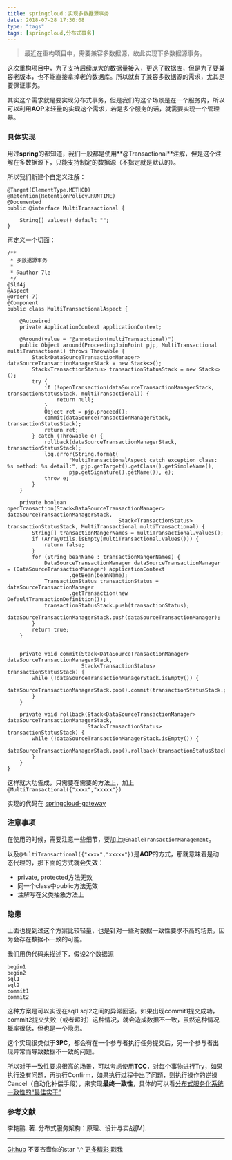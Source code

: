 ```yaml
---
title: springcloud：实现多数据源事务
date: 2018-07-28 17:30:08
type: "tags"
tags: [springcloud,分布式事务]
---
```


> 最近在重构项目中，需要兼容多数据源，故此实现下多数据源事务。

<!--more-->

这次重构项目中，为了支持后续庞大的数据量接入，更迭了数据库，但是为了要兼容老版本，也不能直接拿掉老的数据库。所以就有了兼容多数据源的需求，尤其是要保证事务。

其实这个需求就是要实现分布式事务，但是我们的这个场景是在一个服务内，所以可以利用**AOP**来轻量的实现这个需求，若是多个服务的话，就需要实现一个管理器。

### 具体实现

用过**spring**的都知道，我们一般都是使用**@Transactional**注解，但是这个注解在多数据源下，只能支持制定的数据源（不指定就是默认的）。

所以我们新建个自定义注解：

```
@Target(ElementType.METHOD)
@Retention(RetentionPolicy.RUNTIME)
@Documented
public @interface MultiTransactional {

    String[] values() default "";
}
```

再定义一个切面：

```
/**
 * 多数据源事务
 *
 * @author 7le
 */
@Slf4j
@Aspect
@Order(-7)
@Component
public class MultiTransactionalAspect {

    @Autowired
    private ApplicationContext applicationContext;

    @Around(value = "@annotation(multiTransactional)")
    public Object around(ProceedingJoinPoint pjp, MultiTransactional multiTransactional) throws Throwable {
        Stack<DataSourceTransactionManager> dataSourceTransactionManagerStack = new Stack<>();
        Stack<TransactionStatus> transactionStatusStack = new Stack<>();
        try {
            if (!openTransaction(dataSourceTransactionManagerStack, transactionStatusStack, multiTransactional)) {
                return null;
            }
            Object ret = pjp.proceed();
            commit(dataSourceTransactionManagerStack, transactionStatusStack);
            return ret;
        } catch (Throwable e) {
            rollback(dataSourceTransactionManagerStack, transactionStatusStack);
            log.error(String.format(
                    "MultiTransactionalAspect catch exception class: %s method: %s detail:", pjp.getTarget().getClass().getSimpleName(),
                    pjp.getSignature().getName()), e);
            throw e;
        }
    }

    private boolean openTransaction(Stack<DataSourceTransactionManager> dataSourceTransactionManagerStack,
                                    Stack<TransactionStatus> transactionStatusStack, MultiTransactional multiTransactional) {
        String[] transactionMangerNames = multiTransactional.values();
        if (ArrayUtils.isEmpty(multiTransactional.values())) {
            return false;
        }
        for (String beanName : transactionMangerNames) {
            DataSourceTransactionManager dataSourceTransactionManager = (DataSourceTransactionManager) applicationContext
                    .getBean(beanName);
            TransactionStatus transactionStatus = dataSourceTransactionManager
                    .getTransaction(new DefaultTransactionDefinition());
            transactionStatusStack.push(transactionStatus);
            dataSourceTransactionManagerStack.push(dataSourceTransactionManager);
        }
        return true;
    }


    private void commit(Stack<DataSourceTransactionManager> dataSourceTransactionManagerStack,
                        Stack<TransactionStatus> transactionStatusStack) {
        while (!dataSourceTransactionManagerStack.isEmpty()) {
            dataSourceTransactionManagerStack.pop().commit(transactionStatusStack.pop());
        }
    }

    private void rollback(Stack<DataSourceTransactionManager> dataSourceTransactionManagerStack,
                          Stack<TransactionStatus> transactionStatusStack) {
        while (!dataSourceTransactionManagerStack.isEmpty()) {
            dataSourceTransactionManagerStack.pop().rollback(transactionStatusStack.pop());
        }
    }
}
```

这样就大功告成，只需要在需要的方法上，加上``@MultiTransactional({"xxxx","xxxxx"})``

实现的代码在 [springcloud-gateway](https://github.com/7le/springcloud-analysis/tree/master/gateway/src/main/java/com/cloud/gateway)

### 注意事项

在使用的时候，需要注意一些细节，要加上``@EnableTransactionManagement``。

以及``@MultiTransactional({"xxxx","xxxxx"})``是**AOP**的方式，那就意味着是动态代理的，那下面的方式就会失效：

* private, protected方法无效
* 同一个class中public方法无效
* 注解写在父类抽象方法上

### 隐患

上面也提到过这个方案比较轻量，也是针对一些对数据一致性要求不高的场景，因为会存在数据不一致的可能。

我们用伪代码来描述下，假设2个数据源

```
begin1
begin2
sql1
sql2
commit1
commit2
```

这种方案是可以实现在sql1 sql2之间的异常回滚。如果出现commit1提交成功，commit2提交失败（或者超时）这种情况，就会造成数据不一致，虽然这种情况概率很低，但也是一个隐患。

这个实现很类似于**3PC**，都会有在一个参与者执行任务提交后，另一个参与者出现异常而导致数据不一致的问题。

所以对于一致性要求很高的场景，可以考虑使用**TCC**，对每个事物进行Try，如果执行没有问题，再执行Confirm，如果执行过程中出了问题，则执行操作的逆操Cancel（自动化补偿手段），来实现**最终一致性**，具体的可以看[分布式服务化系统一致性的“最佳实干”](https://www.jianshu.com/p/1156151e20c8)

### 参考文献

李艳鹏. 著. 分布式服务架构：原理、设计与实战[M].

---
[Github](https://github.com/7le) 不要吝啬你的star ^.^
[更多精彩 戳我](https://7le.top)
